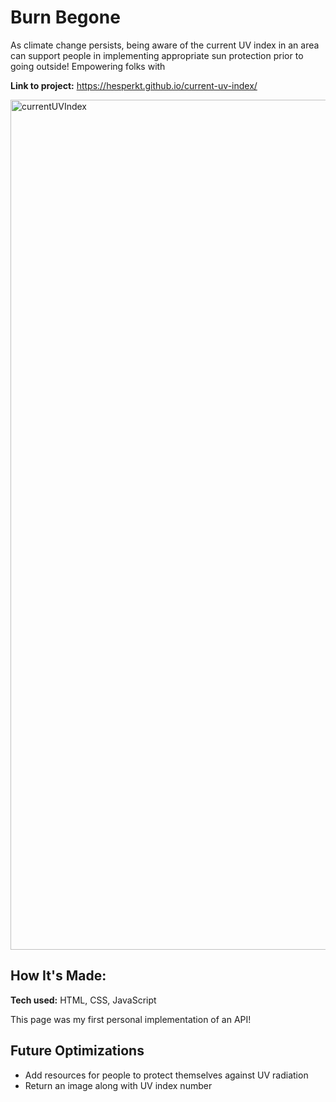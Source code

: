 # Burn Begone
As climate change persists, being aware of the current UV index in an area can support people in implementing appropriate sun protection prior to going outside! Empowering folks with 

**Link to project:** https://hesperkt.github.io/current-uv-index/

<img width="1360" alt="currentUVIndex" src="https://github.com/user-attachments/assets/ce545a58-93b1-47fd-97eb-3949e4bcb9f2" />


## How It's Made:

**Tech used:** HTML, CSS, JavaScript

This page was my first personal implementation of an API! 

## Future Optimizations
- Add resources for people to protect themselves against UV radiation
- Return an image along with UV index number
